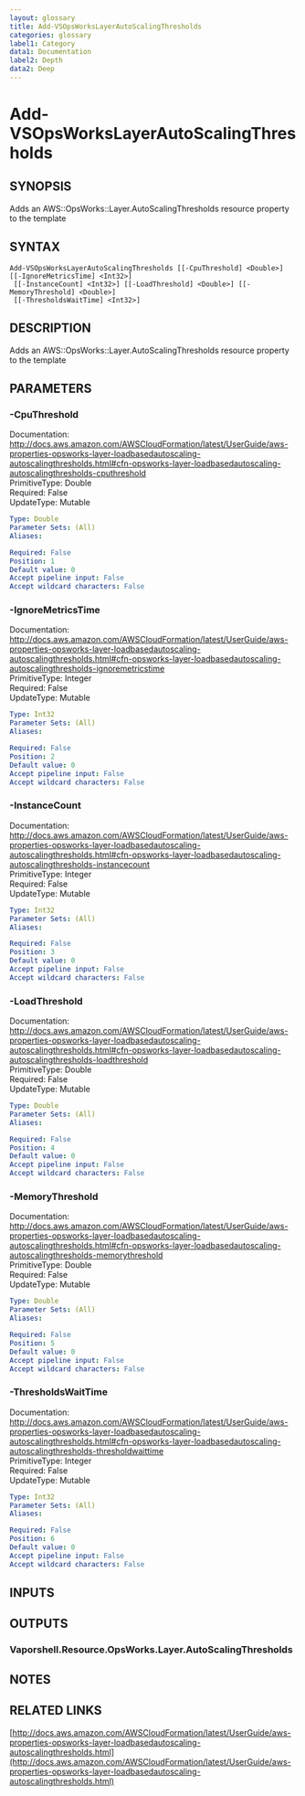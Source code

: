 ```yaml
---
layout: glossary
title: Add-VSOpsWorksLayerAutoScalingThresholds
categories: glossary
label1: Category
data1: Documentation
label2: Depth
data2: Deep
---
```


# Add-VSOpsWorksLayerAutoScalingThresholds

## SYNOPSIS
Adds an AWS::OpsWorks::Layer.AutoScalingThresholds resource property to the template

## SYNTAX

```
Add-VSOpsWorksLayerAutoScalingThresholds [[-CpuThreshold] <Double>] [[-IgnoreMetricsTime] <Int32>]
 [[-InstanceCount] <Int32>] [[-LoadThreshold] <Double>] [[-MemoryThreshold] <Double>]
 [[-ThresholdsWaitTime] <Int32>]
```

## DESCRIPTION
Adds an AWS::OpsWorks::Layer.AutoScalingThresholds resource property to the template

## PARAMETERS

### -CpuThreshold
Documentation: http://docs.aws.amazon.com/AWSCloudFormation/latest/UserGuide/aws-properties-opsworks-layer-loadbasedautoscaling-autoscalingthresholds.html#cfn-opsworks-layer-loadbasedautoscaling-autoscalingthresholds-cputhreshold    
PrimitiveType: Double    
Required: False    
UpdateType: Mutable

```yaml
Type: Double
Parameter Sets: (All)
Aliases: 

Required: False
Position: 1
Default value: 0
Accept pipeline input: False
Accept wildcard characters: False
```

### -IgnoreMetricsTime
Documentation: http://docs.aws.amazon.com/AWSCloudFormation/latest/UserGuide/aws-properties-opsworks-layer-loadbasedautoscaling-autoscalingthresholds.html#cfn-opsworks-layer-loadbasedautoscaling-autoscalingthresholds-ignoremetricstime    
PrimitiveType: Integer    
Required: False    
UpdateType: Mutable

```yaml
Type: Int32
Parameter Sets: (All)
Aliases: 

Required: False
Position: 2
Default value: 0
Accept pipeline input: False
Accept wildcard characters: False
```

### -InstanceCount
Documentation: http://docs.aws.amazon.com/AWSCloudFormation/latest/UserGuide/aws-properties-opsworks-layer-loadbasedautoscaling-autoscalingthresholds.html#cfn-opsworks-layer-loadbasedautoscaling-autoscalingthresholds-instancecount    
PrimitiveType: Integer    
Required: False    
UpdateType: Mutable

```yaml
Type: Int32
Parameter Sets: (All)
Aliases: 

Required: False
Position: 3
Default value: 0
Accept pipeline input: False
Accept wildcard characters: False
```

### -LoadThreshold
Documentation: http://docs.aws.amazon.com/AWSCloudFormation/latest/UserGuide/aws-properties-opsworks-layer-loadbasedautoscaling-autoscalingthresholds.html#cfn-opsworks-layer-loadbasedautoscaling-autoscalingthresholds-loadthreshold    
PrimitiveType: Double    
Required: False    
UpdateType: Mutable

```yaml
Type: Double
Parameter Sets: (All)
Aliases: 

Required: False
Position: 4
Default value: 0
Accept pipeline input: False
Accept wildcard characters: False
```

### -MemoryThreshold
Documentation: http://docs.aws.amazon.com/AWSCloudFormation/latest/UserGuide/aws-properties-opsworks-layer-loadbasedautoscaling-autoscalingthresholds.html#cfn-opsworks-layer-loadbasedautoscaling-autoscalingthresholds-memorythreshold    
PrimitiveType: Double    
Required: False    
UpdateType: Mutable

```yaml
Type: Double
Parameter Sets: (All)
Aliases: 

Required: False
Position: 5
Default value: 0
Accept pipeline input: False
Accept wildcard characters: False
```

### -ThresholdsWaitTime
Documentation: http://docs.aws.amazon.com/AWSCloudFormation/latest/UserGuide/aws-properties-opsworks-layer-loadbasedautoscaling-autoscalingthresholds.html#cfn-opsworks-layer-loadbasedautoscaling-autoscalingthresholds-thresholdwaittime    
PrimitiveType: Integer    
Required: False    
UpdateType: Mutable

```yaml
Type: Int32
Parameter Sets: (All)
Aliases: 

Required: False
Position: 6
Default value: 0
Accept pipeline input: False
Accept wildcard characters: False
```

## INPUTS

## OUTPUTS

### Vaporshell.Resource.OpsWorks.Layer.AutoScalingThresholds

## NOTES

## RELATED LINKS

[http://docs.aws.amazon.com/AWSCloudFormation/latest/UserGuide/aws-properties-opsworks-layer-loadbasedautoscaling-autoscalingthresholds.html](http://docs.aws.amazon.com/AWSCloudFormation/latest/UserGuide/aws-properties-opsworks-layer-loadbasedautoscaling-autoscalingthresholds.html)

